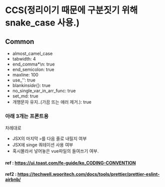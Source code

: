 # CCS(정리이기 때문에 구분짓기 위해 snake_case 사용.)

## Common

-   almost_camel_case
-   tabwidth: 4
-   end_comma\*\n: true
-   end_semicolon: true
-   maxline: 100
-   use\_'': true
-   blank*inside*{}: true
-   no_single_var_in_arr_func: true
-   set_md: true
-   개행문자 유지..(가끔 뜨는 애러 제거.): true
    <!-- - call-back_func: arrow_func   -->
    <!-- - first_class_word: large  (X)  -->

### 아래 3개는 프론트용

차례대로

-   JSX의 마지막 `>`를 다음 줄로 내릴지 여부
-   JSX에 singe 쿼테이션 사용 여부
-   혹시몰라서 넣어놓은 vue파일의 들여쓰기 여부.

#### ref : https://ui.toast.com/fe-guide/ko_CODING-CONVENTION

#### ref2 : https://techwell.wooritech.com/docs/tools/prettier/prettier-eslint-airbnb/
